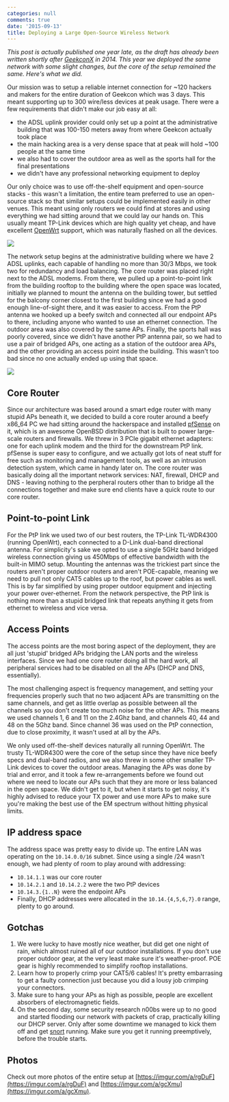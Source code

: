 ```yaml
---
categories: null
comments: true
date: '2015-09-13'
title: Deploying a Large Open-Source Wireless Network
---
```


*This post is actually published one year late, as the draft has already been written shortly after [GeekconX](http://www.geekcon.org/) in 2014. This year we deployed the same network with some slight changes, but the core of the setup remained the same. Here's what we did.*

Our mission was to setup a reliable internet connection for ~120 hackers and makers for the entire duration of Geekcon which was 3 days. This meant supporting up to 300 wire/less devices at peak usage. There were a few requirements that didn't make our job easy at all:

 - the ADSL uplink provider could only set up a point at the administrative building that was 100-150 meters away from where Geekcon actually took place
 - the main hacking area is a very dense space that at peak will hold ~100 people at the same time
 - we also had to cover the outdoor area as well as the sports hall for the final presentations
 - we didn't have any professional networking equipment to deploy

Our only choice was to use off-the-shelf equipment and open-source stacks - this wasn't a limitation, the entire team preferred to use an open-source stack so that similar setups could be implemented easily in other venues. This meant using only routers we could find at stores and using everything we had sitting around that we could lay our hands on. This usually meant TP-Link devices which are high quality yet cheap, and have excellent [OpenWrt](http://openwrt.org/) support, which was naturally flashed on all the devices.

![](/static/img/blog/sdotyam.png)

The network setup begins at the administrative building where we have 2 ADSL uplinks, each capable of handling no more than 30/3 Mbps, we took two for redundancy and load balancing. The core router was placed right next to the ADSL modems. From there, we pulled up a point-to-point link from the building rooftop to the building where the open space was located, initially we planned to mount the antenna on the building tower, but settled for the balcony corner closest to the first building since we had a good enough line-of-sight there, and it was easier to access. From the PtP antenna we hooked up a beefy switch and connected all our endpoint APs to there, including anyone who wanted to use an ethernet connection. The outdoor area was also covered by the same APs. Finally, the sports hall was poorly covered, since we didn't have another PtP antenna pair, so we had to use a pair of bridged APs, one acting as a station of the outdoor area APs, and the other providing an access point inside the building. This wasn't too bad since no one actually ended up using that space.

![](/static/img/blog/geekcongear.jpg)

## Core Router

Since our architecture was based around a smart edge router with many stupid APs beneath it, we decided to build a core router around a beefy x86_64 PC we had sitting around the hackerspace and installed [pfSense](https://www.pfsense.org/) on it, which is an awesome OpenBSD distribution that is built to power large-scale routers and firewalls. We threw in 3 PCIe gigabit ethernet adapters: one for each uplink modem and the third for the downstream PtP link. pfSense is super easy to configure, and we actually got lots of neat stuff for free such as monitoring and management tools, as well as an intrusion detection system, which came in handy later on. The core router was basically doing all the important network services: NAT, firewall, DHCP and DNS - leaving nothing to the perpheral routers other than to bridge all the connections together and make sure end clients have a quick route to our core router.

## Point-to-point Link

For the PtP link we used two of our best routers, the TP-Link TL-WDR4300 (running OpenWrt), each connected to a D-Link dual-band directional antenna. For simplicity's sake we opted to use a single 5GHz band bridged wireless connection giving us 450Mbps of effective bandwidth with the built-in MIMO setup. Mounting the antennas was the trickiest part since the routers aren't proper outdoor routers and aren't POE-capable, meaning we need to pull not only CAT5 cables up to the roof, but power cables as well. This is by far simplified by using proper outdoor equipment and injecting your power over-ethernet. From the network perspective, the PtP link is nothing more than a stupid bridged link that repeats anything it gets from ethernet to wireless and vice versa.

## Access Points

The access points are the most boring aspect of the deployment, they are all just 'stupid' bridged APs bridging the LAN ports and the wireless interfaces. Since we had one core router doing all the hard work, all peripheral services had to be disabled on all the APs (DHCP and DNS, essentially).

The most challenging aspect is frequency management, and setting your frequencies properly such that no two adjacent APs are transmitting on the same channels, and get as little overlap as possible between all the channels so you don't create too much noise for the other APs. This means we used channels 1, 6 and 11 on the 2.4Ghz band, and channels 40, 44 and 48 on the 5Ghz band. Since channel 36 was used on the PtP connection, due to close proximity, it wasn't used at all by the APs.

We only used off-the-shelf devices naturally all running OpenWrt. The trusty TL-WDR4300 were the core of the setup since they have nice beefy specs and dual-band radios, and we also threw in some other smaller TP-Link devices to cover the outdoor areas. Managing the APs was done by trial and error, and it took a few re-arrangements before we found out where we need to locate our APs such that they are more or less balanced in the open space. We didn't get to it, but when it starts to get noisy, it's highly advised to reduce your TX power and use more APs to make sure you're making the best use of the EM spectrum without hitting physical limits.

## IP address space

The address space was pretty easy to divide up. The entire LAN was operating on the `10.14.0.0/16` subnet. Since using a single /24 wasn't enough, we had plenty of room to play around with addressing:

 - `10.14.1.1` was our core router
 - `10.14.2.1` and `10.14.2.2` were the two PtP devices
 - `10.14.3.{1..N}` were the endpoint APs
 - Finally, DHCP addresses were allocated in the `10.14.{4,5,6,7}.0` range, plenty to go around.

## Gotchas

 1. We were lucky to have mostly nice weather, but did get one night of rain, which almost ruined all of our outdoor installations. If you don't use proper outdoor gear, at the very least make sure it's weather-proof. POE gear is highly recommended to simplify rooftop installations.
 2. Learn how to properly crimp your CAT5/6 cables! It's pretty embarrasing to get a faulty connection just because you did a lousy job crimping your connectors.
 3. Make sure to hang your APs as high as possible, people are excellent absorbers of electromagnetic fields.
 4. On the second day, some security research n00bs were up to no good and started flooding our network with packets of crap, practically killing our DHCP server. Only after some downtime we managed to kick them off and get [snort](https://snort.org/) running. Make sure you get it running preemptively, before the trouble starts.

## Photos

Check out more photos of the entire setup at [https://imgur.com/a/rgDuF](https://imgur.com/a/rgDuF) and [https://imgur.com/a/gcXmu](https://imgur.com/a/gcXmu).